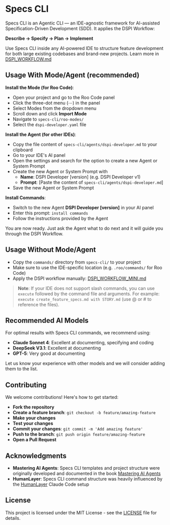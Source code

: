 # Specs CLI

Specs CLI is an Agentic CLI — an IDE-agnostic framework for AI-assisted Specification-Driven Development (SDD).
It applies the DSPI Workflow:

**Describe → Specify → Plan → Implement**

Use Specs CLI inside any AI-powered IDE to structure feature development for both large existing codebases and brand-new projects.
Learn more in [DSPI_WORKFLOW.md](DSPI_WORKFLOW.md)

## Usage With Mode/Agent (recommended)

**Install the Mode (for Roo Code)**:
- Open your project and go to the Roo Code panel
- Click the three-dot menu (⋯) in the panel
- Select Modes from the dropdown menu
- Scroll down and click **Import Mode**
- Navigate to `specs-cli/roo-modes/`
- Select the `dspi-developer.yaml` file

**Install the Agent (for other IDEs)**:
- Copy the file content of `specs-cli/agents/dspi-developer.md` to your clipboard
- Go to your IDE's AI panel
- Open the settings and search for the option to create a new Agent or System Prompt
- Create the new Agent or System Prompt with
    - **Name**: DSPI Developer [version] (e.g. DSPI Developer v1)
    - **Prompt**: [Paste the content of `specs-cli/agents/dspi-developer.md`]
- Save the new Agent or System Prompt

**Install Commands**:
- Switch to the new Agent **DSPI Developer [version]** in your AI panel
- Enter this prompt: `install commands`
- Follow the instructions provided by the Agent

You are now ready. Just ask the Agent what to do next and it will guide you through the DSPI Workflow.

## Usage Without Mode/Agent

- Copy the `commands/` directory from `specs-cli/` to your project
- Make sure to use the IDE-specific location (e.g. `.roo/commands/` for Roo Code)
- Apply the DSPI workflow manually: [DSPI_WORKFLOW_MINI.md](DSPI_WORKFLOW_MINI.md)

> **Note**: If your IDE does not support slash commands, you can use `execute` followed by the command file and arguments. For example: `execute create_feature_specs.md with STORY.md` (use @ or # to reference the files).

## Recommended AI Models

For optimal results with Specs CLI commands, we recommend using:
- **Claude Sonnet 4**: Excellent at documenting, specifying and coding
- **DeepSeek V3.1**: Excellent at documenting
- **GPT-5**: Very good at documenting

Let us know your experience with other models and we will consider adding them to the list.

## Contributing

We welcome contributions! Here's how to get started:

- **Fork the repository**
- **Create a feature branch**: `git checkout -b feature/amazing-feature`
- **Make your changes**
- **Test your changes**
- **Commit your changes**: `git commit -m 'Add amazing feature'`
- **Push to the branch**: `git push origin feature/amazing-feature`
- **Open a Pull Request**

## Acknowledgments

- **Mastering AI Agents**: Specs CLI templates and project structure were originally developed and documented in the book [Mastering AI Agents](https://mastering-ai-agents.com)
- **HumanLayer**: Specs CLI command structure was heavily influenced by the [HumanLayer](https://www.humanlayer.dev) Claude Code setup

## License

This project is licensed under the MIT License - see the [LICENSE](LICENSE) file for details.
